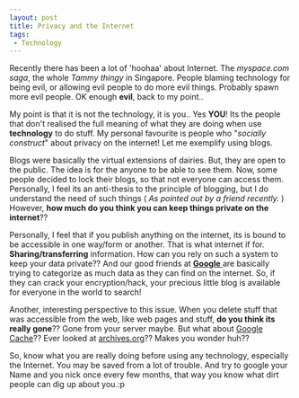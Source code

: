 ```yaml
---
layout: post
title: Privacy and the Internet
tags:
 - Technology
---
```


Recently there has been a lot of 'hoohaa' about Internet. The _myspace.com saga_, the whole _Tammy thingy_ in Singapore. People blaming technology for being evil, or allowing evil people to do more evil things. Probably spawn more evil people. OK enough **evil**, back to my point..

My point is that it is not the technology, it is you.. Yes **YOU**! Its the people that don't realised the full meaning of what they are doing when use **technology** to do stuff. My personal favourite is people who "_socially construct_" about privacy on the internet! Let me exemplify using blogs.

Blogs were basically the virtual extensions of dairies. But, they are open to the public. The idea is for the anyone to be able to see them. Now, some people decided to lock their blogs, so that not everyone can access them. Personally, I feel its an anti-thesis to the principle of blogging, but I do understand the need of such things ( _As pointed out by a friend recently._ ) However, **how much do you think you can keep things private on the internet**??

Personally, I feel that if you publish anything on the internet, its is bound to be accessible in one way/form or another. That is what internet if for. **Sharing/transferring** information. How can you rely on such a system to keep your data private?? And our good friends at [**Google** ][0]are basically trying to categorize as much data as they can find on the internet. So, if they can crack your encryption/hack, your precious little blog is available for everyone in the world to search!

Another, interesting perspective to this issue. When you delete stuff that was accessible from the web, like web pages and stuff, **do you think its really gone**?? Gone from your server maybe. But what about [Google Cache][1]?? Ever looked at [archives.org][2]?? Makes you wonder huh??

So, know what you are really doing before using any technology, especially the Internet. You may be saved from a lot of trouble. And try to google your Name and you nick once every few months, that way you know what dirt people can dig up about you.:p


[0]: http://www.google.com
[1]: http://www.google.com/help/features.html#cached
[2]: http://www.archive.org/
